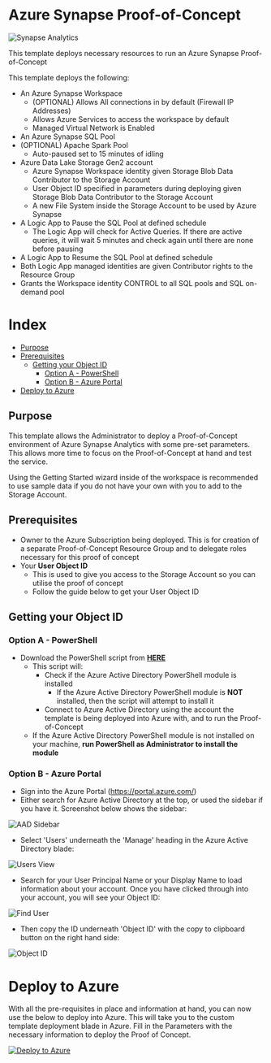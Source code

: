 # Azure Synapse Proof-of-Concept
![Synapse Analytics](https://raw.githubusercontent.com/Azure/azure-quickstart-templates/master/101-synapse-workspace-and-pools/images/synapse1.png)

This template deploys necessary resources to run an Azure Synapse Proof-of-Concept

This template deploys the following:
- An Azure Synapse Workspace
    - (OPTIONAL) Allows All connections in by default (Firewall IP Addresses)
    - Allows Azure Services to access the workspace by default
    - Managed Virtual Network is Enabled
- An Azure Synapse SQL Pool
- (OPTIONAL) Apache Spark Pool
    - Auto-paused set to 15 minutes of idling 
- Azure Data Lake Storage Gen2 account
    - Azure Synapse Workspace identity given Storage Blob Data Contributor to the Storage Account
    - User Object ID specified in parameters during deploying given Storage Blob Data Contributor to the Storage Account
    - A new File System inside the Storage Account to be used by Azure Synapse
- A Logic App to Pause the SQL Pool at defined schedule
    - The Logic App will check for Active Queries. If there are active queries, it will wait 5 minutes and check again until there are none before pausing
- A Logic App to Resume the SQL Pool at defined schedule
- Both Logic App managed identities are given Contributor rights to the Resource Group
- Grants the Workspace identity CONTROL to all SQL pools and SQL on-demand pool

# Index

- [Purpose](https://raw.githubusercontent.com/Azure/azure-quickstart-templates/master/101-synapse-workspace-and-pools#purpose)
- [Prerequisites](https://raw.githubusercontent.com/Azure/azure-quickstart-templates/master/101-synapse-workspace-and-pools#prerequisites)
    - [Getting your Object ID](https://raw.githubusercontent.com/Azure/azure-quickstart-templates/master/101-synapse-workspace-and-pools#getting-your-object-id)
        - [Option A - PowerShell](https://raw.githubusercontent.com/Azure/azure-quickstart-templates/master/101-synapse-workspace-and-pools#option-a---powershell)
        - [Option B - Azure Portal](https://raw.githubusercontent.com/Azure/azure-quickstart-templates/master/101-synapse-workspace-and-pools#option-b---azure-portal)
- [Deploy to Azure](https://raw.githubusercontent.com/Azure/azure-quickstart-templates/master/101-synapse-workspace-and-pools#deploy-to-azure)

## Purpose
This template allows the Administrator to deploy a Proof-of-Concept environment of Azure Synapse Analytics with some pre-set parameters. This allows more time to focus on the Proof-of-Concept at hand and test the service.

Using the Getting Started wizard inside of the workspace is recommended to use sample data if you do not have your own with you to add to the Storage Account.

## Prerequisites
- Owner to the Azure Subscription being deployed. This is for creation of a separate Proof-of-Concept Resource Group and to delegate roles necessary for this proof of concept
- Your **User Object ID**
    - This is used to give you access to the Storage Account so you can utilise the proof of concept
    - Follow the guide below to get your User Object ID

## Getting your Object ID

### Option A - PowerShell
- Download the PowerShell script from **[HERE](https://raw.githubusercontent.com/Azure/azure-quickstart-templates/master/101-synapse-workspace-and-pools/scripts)**
    - This script will:
        - Check if the Azure Active Directory PowerShell module is installed
            - If the Azure Active Directory PowerShell module is **NOT** installed, then the script will attempt to install it
        - Connect to Azure Active Directory using the account the template is being deployed into Azure with, and to run the Proof-of-Concept
    - If the Azure Active Directory PowerShell module is not installed on your machine, **run PowerShell as Administrator to install the module**

### Option B - Azure Portal
- Sign into the Azure Portal (https://portal.azure.com/)
- Either search for Azure Active Directory at the top, or used the sidebar if you have it. Screenshot below shows the sidebar:

![AAD Sidebar](https://raw.githubusercontent.com/Azure/azure-quickstart-templates/master/101-synapse-workspace-and-pools/images/1.png)

- Select 'Users' underneath the 'Manage' heading in the Azure Active Directory blade:

![Users View](https://raw.githubusercontent.com/Azure/azure-quickstart-templates/master/101-synapse-workspace-and-pools/images/2.png)

- Search for your User Principal Name or your Display Name to load information about your account. Once you have clicked through into your account, you will see your Object ID:

![Find User](https://raw.githubusercontent.com/Azure/azure-quickstart-templates/master/101-synapse-workspace-and-pools/images/3.png)

- Then copy the ID underneath 'Object ID' with the copy to clipboard button on the right hand side:

![Object ID](https://raw.githubusercontent.com/Azure/azure-quickstart-templates/master/101-synapse-workspace-and-pools/images/4.png)

# Deploy to Azure

With all the pre-requisites in place and information at hand, you can now use the below to deploy into Azure. This will take you to the custom template deployment blade in Azure. Fill in the Parameters with the necessary information to deploy the Proof of Concept.

[![Deploy to Azure](https://aka.ms/deploytoazurebutton)](https://portal.azure.com/#create/Microsoft.Template/uri/https%3A%2F%2Fraw.githubusercontent.com%2FAzure%2Fazure-quickstart-templates%2Fmaster%2F101-synapse-workspace-and-pools%2Fazuredeploy.json)